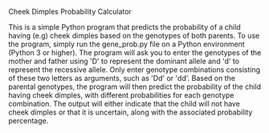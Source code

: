 Cheek Dimples Probability Calculator

This is a simple Python program that predicts the probability of a child having (e.g) cheek dimples based on the genotypes of both parents. To use the program, simply run the gene_prob.py file on a Python environment (Python 3 or higher). The program will ask you to enter the genotypes of the mother and father using 'D' to represent the dominant allele and 'd' to represent the recessive allele. Only enter genotype combinations consisting of these two letters as arguments, such as 'Dd' or 'dd'. Based on the parental genotypes, the program will then predict the probability of the child having cheek dimples, with different probabilities for each genotype combination. The output will either indicate that the child will not have cheek dimples or that it is uncertain, along with the associated probability percentage.
